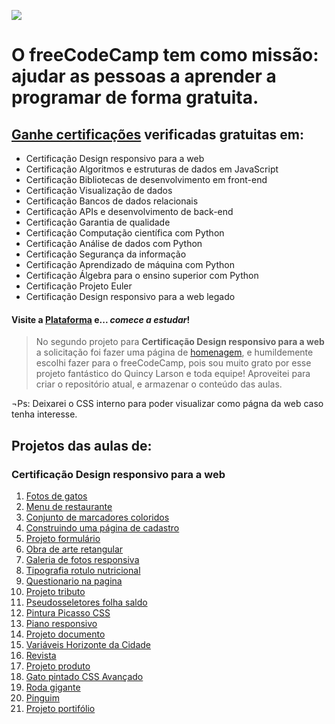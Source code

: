 ![](https://cdn.freecodecamp.org/platform/universal/fcc_primary.svg)

# O freeCodeCamp tem como missão: ajudar as pessoas a aprender a programar de forma gratuita.
 
## [Ganhe certificações](https://freecodecamp.org) verificadas gratuitas em:
* Certificação Design responsivo para a web
* Certificação Algoritmos e estruturas de dados em JavaScript
* Certificação Bibliotecas de desenvolvimento em front-end
* Certificação Visualização de dados
* Certificação Bancos de dados relacionais
* Certificação APIs e desenvolvimento de back-end
* Certificação Garantia de qualidade
* Certificação Computação científica com Python
* Certificação Análise de dados com Python
* Certificação Segurança da informação
* Certificação Aprendizado de máquina com Python
* Certificação Álgebra para o ensino superior com Python
* Certificação Projeto Euler
* Certificação Design responsivo para a web legado

#### Visite a [Plataforma](https://freecodecamp.org/) e... *comece a estudar*!

> No segundo projeto para **Certificação Design responsivo para a web** a solicitação foi fazer uma página de [homenagem](https://mlsfront.github.io/freeCodeCamp), e humildemente escolhi fazer para o freeCodeCamp, pois sou muito grato por esse projeto fantástico do Quincy Larson e toda equipe!
> Aproveitei para criar o repositório atual, e armazenar o conteúdo das aulas.

¬Ps: Deixarei o CSS interno para poder visualizar como págna da web caso tenha interesse.

## Projetos das aulas de:

### Certificação Design responsivo para a web
1. [Fotos de gatos](https://mlsfront.github.io/freeCodeCamp/projetos/designResponsivo/01_aplicativo-de-fotos-de-gatos.html)
2. [Menu de restaurante](https://mlsfront.github.io/freeCodeCamp/projetos/designResponsivo/02_menu-de-restaurante.html)
3. [Conjunto de marcadores coloridos](https://mlsfront.github.io/freeCodeCamp/projetos/designResponsivo/03_conjunto-de-marcadores-coloridos.html)
4. [Construindo uma página de cadastro](https://mlsfront.github.io/freeCodeCamp/projetos/designResponsivo/04_construindo-uma-página-de-cadastro.html)
5. [Projeto formulário](https://mlsfront.github.io/freeCodeCamp/projetos/designResponsivo/05_projeto-certificado.html)
6. [Obra de arte retangular](https://mlsfront.github.io/freeCodeCamp/projetos/designResponsivo/06_obra-de-arte-retangular.html)
7. [Galeria de fotos responsiva](https://mlsfront.github.io/freeCodeCamp/projetos/designResponsivo/07_galeria-de-fotos-responsiva.html)
8. [Tipografia rotulo nutricional](https://mlsfront.github.io/freeCodeCamp/projetos/designResponsivo/08_tipografia-rotulo-nutricional.html)
9. [Questionario na pagina](https://mlsfront.github.io/freeCodeCamp/projetos/designResponsivo/09_questionario-na-pagina.html)
0. [Projeto tributo](https://mlsfront.github.io/freeCodeCamp/projetos/designResponsivo/10_projeto-certificado.html)
1. [Pseudosseletores folha saldo](https://mlsfront.github.io/freeCodeCamp/projetos/designResponsivo/11_pseudosseletores-folha-saldo.html)
2. [Pintura Picasso CSS](https://mlsfront.github.io/freeCodeCamp/projetos/designResponsivo/12_pintura-picasso.html)
3. [Piano responsivo](https://mlsfront.github.io/freeCodeCamp/projetos/designResponsivo/13_responsivo-piano.html)
4. [Projeto documento](https://mlsfront.github.io/freeCodeCamp/projetos/designResponsivo/14_projeto-certificado.html)
5. [Variáveis Horizonte da Cidade](https://mlsfront.github.io/freeCodeCamp/projetos/designResponsivo/15_variaveis-horizonte-cidade.html)
6. [Revista](https://mlsfront.github.io/freeCodeCamp/projetos/designResponsivo/16_criando-revista.html)
7. [Projeto produto](https://mlsfront.github.io/freeCodeCamp/projetos/designResponsivo/17_projeto-certificado.html)
8. [Gato pintado CSS Avançado](https://mlsfront.github.io/freeCodeCamp/projetos/designResponsivo/18_gato-pintado.html)
9. [Roda gigante](https://mlsfront.github.io/freeCodeCamp/projetos/designResponsivo/19_roda-gigante.html)
10. [Pinguim](https://mlsfront.github.io/freeCodeCamp/projetos/designResponsivo/20_pinguin.html)
11. [Projeto portifólio](https://mlsfront.github.io/freeCodeCamp/projetos/designResponsivo/21_projeto-portifolio.html)
